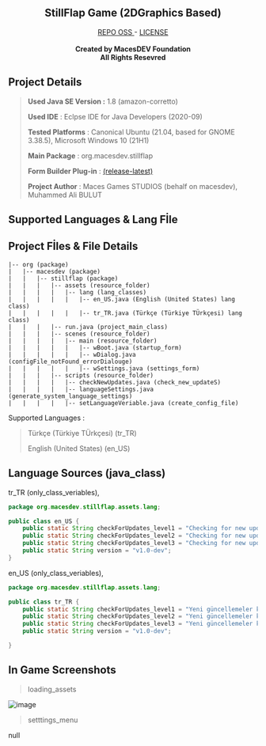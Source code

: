 <h2 align="center"><b>StillFlap Game (2DGraphics Based)</b></h2>
<p align="center">
  <a href="https://github.com/macesdev/stillflap/">REPO OSS </a> -
  <a href="https://macesdev.github.io/macesdev/projects/stillflap/license">LICENSE</a> </br> </br>
  <b> Created by MacesDEV Foundation </b> </br>
  <b> All Rights Resevred </b>
<h4 align="center"></h4>

<h2> Project Details </h2>

> **Used Java SE Version :** 1.8 (amazon-corretto)
> 
> **Used IDE** : Eclpse IDE for Java Developers (2020-09)
>
> **Tested Platforms** : Canonical Ubuntu (21.04, based for GNOME 3.38.5), Microsoft Windows 10 (21H1)
>
> **Main Package** : org.macesdev.stillflap
>
> **Form Builder Plug-in** : <a href="https://marketplace.eclipse.org/content/windowbuilder">(release-latest)</a>
> 
> **Project Author** : Maces Games STUDIOS (behalf on macesdev), Muhammed Ali BULUT

<h2> Supported Languages & Lang Fİle</h2>

<h2> Project Fİles & File Details </h2>

```
|-- org (package)
|   |-- macesdev (package)
|   |   |-- stillflap (package)
|   |   |   |-- assets (resource_folder)
|   |   |   |   |-- lang (lang_classes)
|   |   |   |   |   |-- en_US.java (English (United States) lang class)
|   |   |   |   |   |-- tr_TR.java (Türkçe (Türkiye TÜrkçesi) lang class)
|   |   |   |-- run.java (project_main_class)
|   |   |   |-- scenes (resource_folder)
|   |   |   |   |-- main (resource_folder)
|   |   |   |   |   |-- wBoot.java (startup_form)
|   |   |   |   |   |-- wDialog.java (configFile_notFound_errorDialouge)
|   |   |   |   |   |-- wSettings.java (settings_form)
|   |   |   |-- scripts (resource_folder)
|   |   |   |   |-- checkNewUpdates.java (check_new_updateS)
|   |   |   |   |-- languageSettings.java (generate_system_language_settings)
|   |   |   |   |-- setLanguageVeriable.java (create_config_file)

```

Supported Languages : 
> Türkçe (Türkiye TÜrkçesi) (tr_TR)
> 
> English (United States) (en_US)

<h2> Language Sources (java_class)</h2>

tr_TR (only_class_veriables), 

```java
package org.macesdev.stillflap.assets.lang;

public class en_US {
	public static String checkForUpdates_level1 = "Checking for new updates.";
	public static String checkForUpdates_level2 = "Checking for new updates..";
	public static String checkForUpdates_level3 = "Checking for new updates...";
	public static String version = "v1.0-dev";
}
```

en_US (only_class_veriables), 

```java
package org.macesdev.stillflap.assets.lang;

public class tr_TR {
	public static String checkForUpdates_level1 = "Yeni güncellemeler kontrol ediliyor.";
	public static String checkForUpdates_level2 = "Yeni güncellemeler kontrol ediliyor..";
	public static String checkForUpdates_level3 = "Yeni güncellemeler kontrol ediliyor...";
	public static String version = "v1.0-dev";

}
```

<h2> In Game Screenshots </h2>

> loading_assets

![image](https://user-images.githubusercontent.com/70213359/134778470-9eaaa32a-b827-4a14-927b-f566acae2f76.png)

> setttings_menu

null
